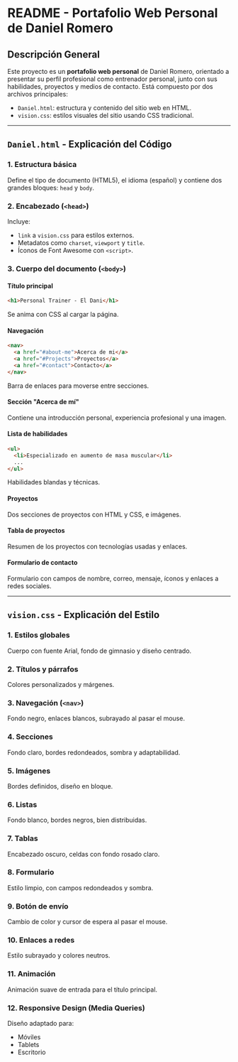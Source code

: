 #  README - Portafolio Web Personal de Daniel Romero

##  Descripción General

Este proyecto es un **portafolio web personal** de Daniel Romero, orientado a presentar su perfil profesional como entrenador personal, junto con sus habilidades, proyectos y medios de contacto. Está compuesto por dos archivos principales:

- `Daniel.html`: estructura y contenido del sitio web en HTML.
- `vision.css`: estilos visuales del sitio usando CSS tradicional.

---

##  `Daniel.html` - Explicación del Código

### 1. Estructura básica

Define el tipo de documento (HTML5), el idioma (español) y contiene dos grandes bloques: `head` y `body`.

### 2. Encabezado (`<head>`)

Incluye:
- `link` a `vision.css` para estilos externos.
- Metadatos como `charset`, `viewport` y `title`.
- Íconos de Font Awesome con `<script>`.

### 3. Cuerpo del documento (`<body>`)

####  Título principal

```html
<h1>Personal Trainer - El Dani</h1>
```

Se anima con CSS al cargar la página.

####  Navegación

```html
<nav>
  <a href="#about-me">Acerca de mi</a>
  <a href="#Projects">Proyectos</a>
  <a href="#contact">Contacto</a>
</nav>
```

Barra de enlaces para moverse entre secciones.

####  Sección "Acerca de mí"

Contiene una introducción personal, experiencia profesional y una imagen.

####  Lista de habilidades

```html
<ul>
  <li>Especializado en aumento de masa muscular</li>
  ...
</ul>
```

Habilidades blandas y técnicas.

####  Proyectos

Dos secciones de proyectos con HTML y CSS, e imágenes.

####  Tabla de proyectos

Resumen de los proyectos con tecnologías usadas y enlaces.

####  Formulario de contacto

Formulario con campos de nombre, correo, mensaje, íconos y enlaces a redes sociales.

---

##  `vision.css` - Explicación del Estilo

### 1. Estilos globales

Cuerpo con fuente Arial, fondo de gimnasio y diseño centrado.

### 2. Títulos y párrafos

Colores personalizados y márgenes.

### 3. Navegación (`<nav>`)

Fondo negro, enlaces blancos, subrayado al pasar el mouse.

### 4. Secciones

Fondo claro, bordes redondeados, sombra y adaptabilidad.

### 5. Imágenes

Bordes definidos, diseño en bloque.

### 6. Listas

Fondo blanco, bordes negros, bien distribuidas.

### 7. Tablas

Encabezado oscuro, celdas con fondo rosado claro.

### 8. Formulario

Estilo limpio, con campos redondeados y sombra.

### 9. Botón de envío

Cambio de color y cursor de espera al pasar el mouse.

### 10. Enlaces a redes

Estilo subrayado y colores neutros.

### 11. Animación

Animación suave de entrada para el título principal.

### 12. Responsive Design (Media Queries)

Diseño adaptado para:
-  Móviles
-  Tablets
-  Escritorio



